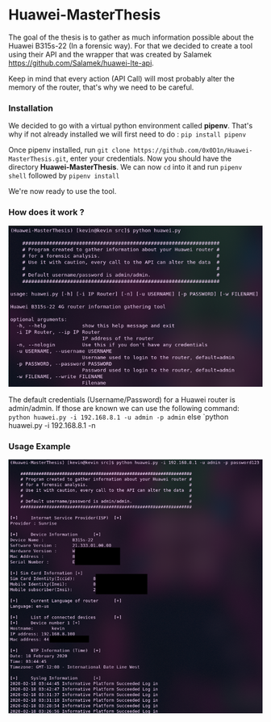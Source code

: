 # Huawei-MasterThesis

The goal of the thesis is to gather as much information possible about the Huawei B315s-22 (In a forensic way). For that we decided to create a tool using their API and the wrapper that was created by Salamek https://github.com/Salamek/huawei-lte-api.

Keep in mind that every action (API Call) will most probably alter the memory of the router, that's why we need to be careful.

### Installation
We decided to go with a virtual python environment called **pipenv**. That's why if not already installed we will first need to do : `pip install pipenv`

Once pipenv installed, run `git clone https://github.com/0x0D1n/Huawei-MasterThesis.git`, enter your credentials. Now you should have the directory **Huawei-MasterThesis**. We can now `cd` into it and run `pipenv shell` followed by `pipenv install`

We're now ready to use the tool.

### How does it work ?
![Help Menu](Img/help_menu.png)

The default credentials (Username/Password) for a Huawei router is admin/admin. If those are known we can use the following command:
`python huawei.py -i 192.168.8.1 -u admin -p admin`
else
`python huawei.py -i 192.168.8.1 -n

### Usage Example
![Example output](Img/all_info_login.png)
